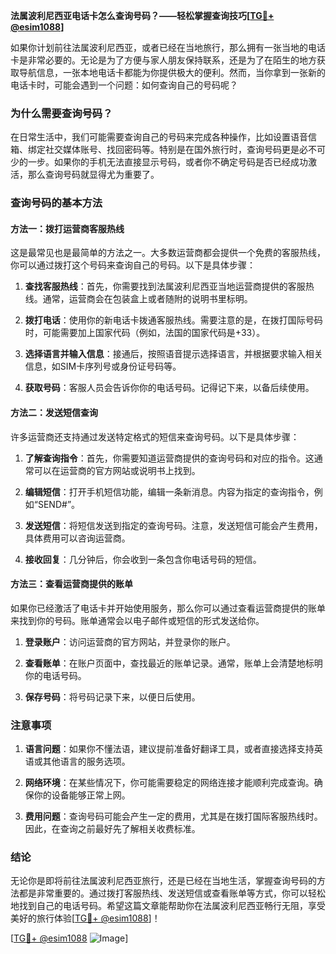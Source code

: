 **法属波利尼西亚电话卡怎么查询号码？——轻松掌握查询技巧[[TG💪+ @esim1088](https://t.me/s/esim1088)]**

如果你计划前往法属波利尼西亚，或者已经在当地旅行，那么拥有一张当地的电话卡是非常必要的。无论是为了方便与家人朋友保持联系，还是为了在陌生的地方获取导航信息，一张本地电话卡都能为你提供极大的便利。然而，当你拿到一张新的电话卡时，可能会遇到一个问题：如何查询自己的号码呢？

### 为什么需要查询号码？

在日常生活中，我们可能需要查询自己的号码来完成各种操作，比如设置语音信箱、绑定社交媒体账号、找回密码等。特别是在国外旅行时，查询号码更是必不可少的一步。如果你的手机无法直接显示号码，或者你不确定号码是否已经成功激活，那么查询号码就显得尤为重要了。

### 查询号码的基本方法

#### 方法一：拨打运营商客服热线
这是最常见也是最简单的方法之一。大多数运营商都会提供一个免费的客服热线，你可以通过拨打这个号码来查询自己的号码。以下是具体步骤：

1. **查找客服热线**：首先，你需要找到法属波利尼西亚当地运营商提供的客服热线。通常，运营商会在包装盒上或者随附的说明书里标明。
   
2. **拨打电话**：使用你的新电话卡拨通客服热线。需要注意的是，在拨打国际号码时，可能需要加上国家代码（例如，法国的国家代码是+33）。

3. **选择语言并输入信息**：接通后，按照语音提示选择语言，并根据要求输入相关信息，如SIM卡序列号或身份证号码等。

4. **获取号码**：客服人员会告诉你你的电话号码。记得记下来，以备后续使用。

#### 方法二：发送短信查询
许多运营商还支持通过发送特定格式的短信来查询号码。以下是具体步骤：

1. **了解查询指令**：首先，你需要知道运营商提供的查询号码和对应的指令。这通常可以在运营商的官方网站或说明书上找到。

2. **编辑短信**：打开手机短信功能，编辑一条新消息。内容为指定的查询指令，例如“SEND#”。

3. **发送短信**：将短信发送到指定的查询号码。注意，发送短信可能会产生费用，具体费用可以咨询运营商。

4. **接收回复**：几分钟后，你会收到一条包含你电话号码的短信。

#### 方法三：查看运营商提供的账单
如果你已经激活了电话卡并开始使用服务，那么你可以通过查看运营商提供的账单来找到你的号码。账单通常会以电子邮件或短信的形式发送给你。

1. **登录账户**：访问运营商的官方网站，并登录你的账户。

2. **查看账单**：在账户页面中，查找最近的账单记录。通常，账单上会清楚地标明你的电话号码。

3. **保存号码**：将号码记录下来，以便日后使用。

### 注意事项

1. **语言问题**：如果你不懂法语，建议提前准备好翻译工具，或者直接选择支持英语或其他语言的服务选项。

2. **网络环境**：在某些情况下，你可能需要稳定的网络连接才能顺利完成查询。确保你的设备能够正常上网。

3. **费用问题**：查询号码可能会产生一定的费用，尤其是在拨打国际客服热线时。因此，在查询之前最好先了解相关收费标准。

### 结论

无论你是即将前往法属波利尼西亚旅行，还是已经在当地生活，掌握查询号码的方法都是非常重要的。通过拨打客服热线、发送短信或查看账单等方式，你可以轻松地找到自己的电话号码。希望这篇文章能帮助你在法属波利尼西亚畅行无阻，享受美好的旅行体验[[TG💪+ @esim1088](https://t.me/s/esim1088)]！

[[TG💪+ @esim1088](https://t.me/s/esim1088) ![Image](https://i.postimg.cc/4NQfJmqS/Snipaste-2025-05-13-00-14-12.png)]